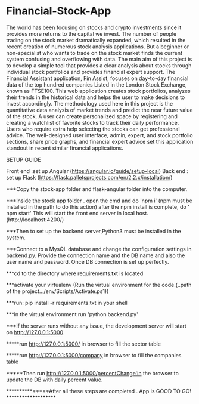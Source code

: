 # Financial-Stock-App

The world has been focusing on stocks and crypto investments since it provides more returns to the capital we invest. The number of people trading on the stock market dramatically expanded, which resulted in the recent creation of numerous stock analysis applications. But a beginner or non-specialist who wants to trade on the stock market finds the current system confusing and overflowing with data. The main aim of this project is to develop a simple tool that provides a clear analysis about stocks through individual stock portfolios and provides financial expert support. The Financial Assistant application, Fin Assist, focuses on day-to-day financial data of the top hundred companies Listed in the London Stock Exchange, known as FTSE100. This web application creates stock portfolios, analyzes their trends in the historical data and helps the user to make decisions to invest accordingly. The methodology used here in this project is the quantitative data analysis of market trends and predict the near future value of the stock. A user can create personalized space by registering and creating a watchlist of favorite stocks to track their daily performance. Users who require extra help selecting the stocks can get professional advice. The well-designed user interface, admin, expert, and stock portfolio sections, share price graphs, and financial expert advice set this application standout in recent similar financial applications. 


SETUP GUIDE


Front end :set up Angular (https://angular.io/guide/setup-local)
Back end : set up Flask (https://flask.palletsprojects.com/en/2.2.x/installation/)


***Copy the stock-app folder and flask-angular folder into the computer.

***Inside the stock app folder . open the cmd and do 'npm i' (npm must be installed in the path to do this action)
after the npm install is complete, do ' npm start' This will start the front end server in local host.(http://localhost:4200/)


***Then to set up the backend server,Python3 must be installed in the system.

***Connect to a MysQL database and change the configuration settings in backend.py. Provide the connection name and the DB name and also the user name and password.
Once DB connection is set up perfectly.


***cd to the directory where requirements.txt is located

***activate your virtualenv (Run the virtual environment for the code.(..path of the project.../env/Scripts/Activate.ps1))

***run: pip install -r requirements.txt in your shell

***in the virtual environment run 'python backend.py'

***If the server runs without any issue, the development server will start on http://127.0.0.1:5000 

*****run http://127.0.0.1:5000/ in browser to fill the sector table

*****run http://127.0.0.1:5000/company in browser to fill the companies table

*****Then run http://127.0.0.1:5000/percentChange'in the browser to update the DB with daily percent value.

***************After all these steps are completed . App is GOOD TO GO! *******************

